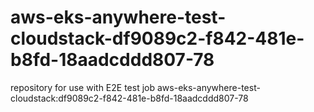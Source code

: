 # aws-eks-anywhere-test-cloudstack-df9089c2-f842-481e-b8fd-18aadcddd807-78
repository for use with E2E test job aws-eks-anywhere-test-cloudstack:df9089c2-f842-481e-b8fd-18aadcddd807-78
